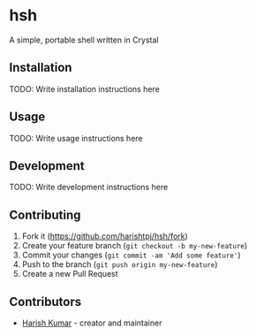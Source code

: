 # hsh

A simple, portable shell written in Crystal

## Installation

TODO: Write installation instructions here

## Usage

TODO: Write usage instructions here

## Development

TODO: Write development instructions here

## Contributing

1. Fork it (<https://github.com/harishtpj/hsh/fork>)
2. Create your feature branch (`git checkout -b my-new-feature`)
3. Commit your changes (`git commit -am 'Add some feature'`)
4. Push to the branch (`git push origin my-new-feature`)
5. Create a new Pull Request

## Contributors

- [Harish Kumar](https://github.com/harishtpj) - creator and maintainer
